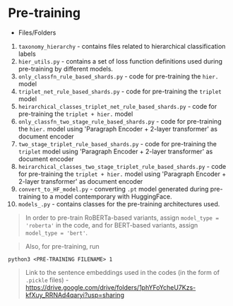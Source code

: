 # Pre-training

- Files/Folders

1. `taxonomy_hierarchy` - contains files related to hierarchical classification labels
2. `hier_utils.py` - contains a set of loss function definitions used during pre-training by different models.
3. `only_classfn_rule_based_shards.py` - code for pre-training the `hier.` model
4. `triplet_net_rule_based_shards.py` - code for pre-training the `triplet` model
5. `heirarchical_classes_triplet_net_rule_based_shards.py` - code for pre-training the `triplet + hier.` model
6. `only_classfn_two_stage_rule_based_shards.py` - code for pre-training the `hier.` model using 'Paragraph Encoder + 2-layer transformer' as document encoder
7. `two_stage_triplet_rule_based_shards.py` - code for pre-training the `triplet` model using 'Paragraph Encoder + 2-layer transformer' as document encoder
8. `heirarchical_classes_two_stage_triplet_rule_based_shards.py` - code for pre-training the `triplet + hier.` model using 'Paragraph Encoder + 2-layer transformer' as document encoder
9. `convert_to_HF_model.py` - converting `.pt` model generated during pre-training to a model contemporary with HuggingFace.
10. `models_.py` - contains classes for the pre-training architectures used.

> In order to pre-train RoBERTa-based variants, assign `model_type = 'roberta'` in the code, and for BERT-based variants, assign `model_type = 'bert'`.

> Also, for pre-training, run 

```
python3 <PRE-TRAINING FILENAME> 1
```

> Link to the sentence embeddings used in the codes (in the form of `.pickle` files) - https://drive.google.com/drive/folders/1phYFoYcheU7Kzs-kfXuy_RRNAd4qaryi?usp=sharing

